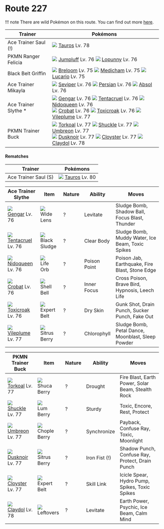 # Route 227

!!! note
    There are wild Pokémon on this route. You can find out more [here](/wild_pokemon/route_227/).


Trainer              | Pokémons
---                  | ---
Ace Trainer Saul (!) | ![][128]  [Tauros] Lv. 78
PKMN Ranger Felicia  | ![][189]  [Jumpluff] Lv. 76  ![][428]  [Lopunny] Lv. 76
Black Belt Griffin   | ![][286]  [Breloom] Lv. 75  ![][308]  [Medicham] Lv. 75  ![][448]  [Lucario] Lv. 75
Ace Trainer Mikayla  | ![][336]  [Seviper] Lv. 76  ![][053]  [Persian] Lv. 76  ![][359]  [Absol] Lv. 76
Ace Trainer Slythe * | ![][094]  [Gengar] Lv. 76  ![][073]  [Tentacruel] Lv. 76  ![][031]  [Nidoqueen] Lv. 76 <br> ![][169]  [Crobat] Lv. 76  ![][454]  [Toxicroak] Lv. 76  ![][045]  [Vileplume] Lv. 77
PKMN Trainer Buck    | ![][324]  [Torkoal] Lv. 77  ![][213]  [Shuckle] Lv. 77  ![][197]  [Umbreon] Lv. 77 <br> ![][477]  [Dusknoir] Lv. 77  ![][091]  [Cloyster] Lv. 77  ![][344]  [Claydol] Lv. 78

#### Rematches

Trainer              | Pokémons
---                  | ---
Ace Trainer Saul (S) | ![][128]  [Tauros] Lv. 80

Ace Trainer Slythe  | Item         | Nature | Ability        | Moves
---                 | ---          | ---    | ---            | ---
![][094]<br> [Gengar] Lv. 76          | ![][wide-lens]<br> Wide Lens            | ?        | Levitate            | Sludge Bomb, Shadow Ball, Focus Blast, Thunder
![][073]<br> [Tentacruel] Lv. 76      | ![][black-sludge]<br> Black Sludge      | ?        | Clear Body          | Sludge Bomb, Muddy Water, Ice Beam, Toxic Spikes
![][031]<br> [Nidoqueen] Lv. 76       | ![][life-orb]<br> Life Orb              | ?        | Poison Point        | Poison Jab, Earthquake, Fire Blast, Stone Edge
![][169]<br> [Crobat] Lv. 76          | ![][shell-bell]<br> Shell Bell          | ?        | Inner Focus         | Cross Poison, Brave Bird, Hypnosis, Leech Life
![][454]<br> [Toxicroak] Lv. 76       | ![][expert-belt]<br> Expert Belt        | ?        | Dry Skin            | Gunk Shot, Drain Punch, Sucker Punch, Fake Out
![][045]<br> [Vileplume] Lv. 77       | ![][sitrus-berry]<br> Sitrus Berry      | ?        | Chlorophyll         | Sludge Bomb, Petal Dance, Moonblast, Sleep Powder

PKMN Trainer Buck | Item         | Nature  | Ability       | Moves
---               | ---          | ---     | ---           | ---
![][324]<br> [Torkoal] Lv. 77         | ![][shuca-berry]<br> Shuca Berry        | ?        | Drought             | Fire Blast, Earth Power, Solar Beam, Stealth Rock
![][213]<br> [Shuckle] Lv. 77         | ![][lum-berry]<br> Lum Berry            | ?        | Sturdy              | Toxic, Encore, Rest, Protect
![][197]<br> [Umbreon] Lv. 77         | ![][chople-berry]<br> Chople Berry      | ?        | Synchronize         | Payback, Confuse Ray, Toxic, Moonlight
![][477]<br> [Dusknoir] Lv. 77        | ![][sitrus-berry]<br> Sitrus Berry      | ?        | Iron Fist (!)       | Shadow Punch, Confuse Ray, Protect, Drain Punch
![][091]<br> [Cloyster] Lv. 77        | ![][expert-belt]<br> Expert Belt        | ?        | Skill Link          | Icicle Spear, Hydro Pump, Spikes, Toxic Spikes
![][344]<br> [Claydol] Lv. 78         | ![][leftovers]<br> Leftovers            | ?        | Levitate            | Earth Power, Psychic, Ice Beam, Calm Mind


[Nidoqueen]: /pokemon_changes/031/
[Vileplume]: /pokemon_changes/045/
[Persian]: /pokemon_changes/053/
[Tentacruel]: /pokemon_changes/073/
[Cloyster]: /pokemon_changes/091/
[Gengar]: /pokemon_changes/094/
[Tauros]: /pokemon_changes/128/
[Crobat]: /pokemon_changes/169/
[Jumpluff]: /pokemon_changes/189/
[Umbreon]: /pokemon_changes/197/
[Shuckle]: /pokemon_changes/213/
[Breloom]: /pokemon_changes/286/
[Medicham]: /pokemon_changes/308/
[Torkoal]: /pokemon_changes/324/
[Seviper]: /pokemon_changes/336/
[Claydol]: /pokemon_changes/344/
[Absol]: /pokemon_changes/359/
[Lopunny]: /pokemon_changes/428/
[Lucario]: /pokemon_changes/448/
[Toxicroak]: /pokemon_changes/454/
[Dusknoir]: /pokemon_changes/477/
[black-sludge]: /img/items/black-sludge.png
[chople-berry]: /img/items/chople-berry.png
[expert-belt]: /img/items/expert-belt.png
[leftovers]: /img/items/leftovers.png
[life-orb]: /img/items/life-orb.png
[lum-berry]: /img/items/lum-berry.png
[shell-bell]: /img/items/shell-bell.png
[shuca-berry]: /img/items/shuca-berry.png
[sitrus-berry]: /img/items/sitrus-berry.png
[wide-lens]: /img/items/wide-lens.png
[031]: /img/pokemon/031.png
[045]: /img/pokemon/045.png
[053]: /img/pokemon/053.png
[073]: /img/pokemon/073.png
[091]: /img/pokemon/091.png
[094]: /img/pokemon/094.png
[128]: /img/pokemon/128.png
[169]: /img/pokemon/169.png
[189]: /img/pokemon/189.png
[197]: /img/pokemon/197.png
[213]: /img/pokemon/213.png
[286]: /img/pokemon/286.png
[308]: /img/pokemon/308.png
[324]: /img/pokemon/324.png
[336]: /img/pokemon/336.png
[344]: /img/pokemon/344.png
[359]: /img/pokemon/359.png
[428]: /img/pokemon/428.png
[448]: /img/pokemon/448.png
[454]: /img/pokemon/454.png
[477]: /img/pokemon/477.png
